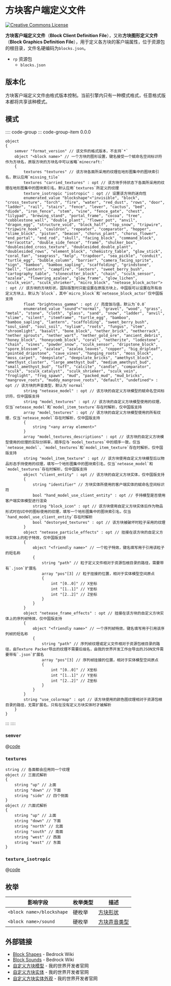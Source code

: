 # 方块客户端定义文件

<a rel="license" href="http://creativecommons.org/licenses/by-nc-sa/4.0/"><img alt="Creative Commons License" style="border-width:0" src="https://mirrors.creativecommons.org/presskit/buttons/80x15/svg/by-nc-sa.svg" /></a>

**方块客户端定义文件**（**Block Client Definition File**），又称**方块图形定义文件**（**Block Graphics Definition File**），用于定义各方块的客户端属性，位于资源包的根目录，文件名硬编码为`blocks.json`。

<div class="treeview">
  <ul>
    <li><span class="sprite" style="background-image:url(https://wiki.mcbe-dev.net/w/images/9/92/FileCSS.png?format=original);background-position:-112px -128px;background-size:128px auto;height:16px;width:16px"></span> <code>rp</code> 资源包<ul>
      <li><span class="sprite" style="background-image:url(https://wiki.mcbe-dev.net/w/images/9/92/FileCSS.png?format=original);background-position:-0px -80px;background-size:128px auto;height:16px;width:16px"></span> <code>blocks.json</code></li>
    </ul></li>
  </ul>
</div>

## 版本化

方块客户端定义文件由格式版本控制。当前引擎内只有一种模式格式，任意格式版本都将共享该种模式。

## 模式

:::: code-group
::: code-group-item 0.0.0

```schema
object
{
    semver "format_version" // 该文件的格式版本，不支持`*`
    object "<block name>" // 一个方块的图形设置，键名接受一个赋命名空间标识符作为方块名，原版方块的方块名中可以省略`minecraft:`
    {
        textures "textures" // 该方块各面所采用的纹理在地形图集中的图块索引名，默认应用`missing_tile`
        textures "carried_textures" : opt // 该方块手持状态下各面所采用的纹理在地形图集中的图块索引名，默认应用`textures`所定义的纹理
        texture_isotropic "isotropic" : opt // 设置该方块的迷向性
        enumerated_value "blockshape"<"invisible", "block", "cross_texture", "torch", "fire", "water", "red_dust", "rows", "door", "ladder", "rail", "stairs", "fence", "lever", "cactus", "bed", "diode", "iron_fence", "stem", "vine", "fence_gate", "chest", "lilypad", "brewing_stand", "portal_frame", "cocoa", "tree", "cobblestone_wall", "double_plant", "flower_pot", "anvil", "dragon_egg", "structure_void", "block_half", "top_snow", "tripwire", "tripwire_hook", "cauldron", "repeater", "comparator", "hopper", "slime_block", "piston", "beacon", "chorus_plant", "chorus_flower", "end_portal", "end_rod", "skull", "facing_block", "command_block", "terracotta", "double_side_fence", "frame", "shulker_box", "doublesided_cross_texture", "doublesided_double_plant", "doublesided_rows", "element_block", "chemistry_table", "glow_stick", "coral_fan", "seagrass", "kelp", "trapdoor", "sea_pickle", "conduit", "turtle_egg", "bubble_column", "barrier", "camera_facing_sprite", "sign", "bamboo", "bamboo_sapling", "scaffolding", "grindstone", "bell", "lantern", "campfire", "lectern", "sweet_berry_bush", "cartography_table", "stonecutter_block", "chain", "sculk_sensor", "azalea", "flowering_azalea", "glow_frame", "glow_lichen", "sculk_vein", "sculk_shrieker", "micro_block", "netease_block_actor"> : opt // 该方块的方块形状，国际版暂时只能设置在原版方块上，中国版可以设置在所有自定义方块上，默认为`block`，其中`micro_block`和`netease_block_actor`仅中国版支持
        float "brightness_gamma" : opt // 亮度伽马值，默认为`0.0`
        enumerated_value "sound"<"normal", "gravel", "wood", "grass", "metal", "stone", "cloth", "glass", "sand", "snow", "ladder", "anvil", "slime", "silent", "itemframe", "turtle_egg", "bamboo", "bamboo_sapling", "lantern", "scaffolding", "sweet_berry_bush", "soul_sand", "soul_soil", "nylium", "roots", "fungus", "stem", "shroomlight", "basalt", "bone_block", "nether_brick", "netherrack", "nether_sprouts", "nether_wart", "nether_gold_ore", "ancient_debris", "honey_block", "honeycomb_block", "coral", "netherite", "lodestone", "chain", "vines", "powder_snow", "sculk_sensor", "dripstone_block", "spore_blossom", "azalea", "azalea_leaves", "copper", "big_dripleaf", "pointed_dripstone", "cave_vines", "hanging_roots", "moss_block", "moss_carpet", "deepslate", "deepslate_bricks", "amethyst_block", "amethyst_cluster", "large_amethyst_bud", "medium_amethyst_bud", "small_amethyst_bud", "tuff", "calcite", "candle", "comparator", "sculk", "sculk_catalyst", "sculk_shrieker", "sculk_vein", "froglight", "frog_spawn", "mud", "packed_mud", "mud_bricks", "mangrove_roots", "muddy_mangrove_roots", "default", "undefined"> : opt // 该方块的声音类型，默认为`normal`
        string "netease_model" : opt // 该方块的自定义方块模型的赋命名空间标识符，仅中国版支持
        string "model_textures" : opt // 该方块的自定义方块模型使用的纹理，仅当`netease_model`和`model_item_texture`存在时解析，仅中国版支持
        array "model_textures" : opt // 该方块的自定义方块模型使用的所有纹理，仅当`netease_model`存在时解析，仅中国版支持
        {
            string "<any array element>"
        }
        array "model_textures_descriptions" : opt // 该方块的自定义方块模型使用的纹理的实际分辨率，顺序应与`model_textures`中的顺序一致，仅当`netease_model`、`model_textures`和`model_item_texture`存在时解析，仅中国版支持
        string "model_item_texture" : opt // 该方块使用自定义方块模型后以物品形态手持使用的纹理，填写一个地形图集中的图块索引名，仅当`netease_model`和`model_textures`存在时解析，仅中国版支持
        object "client_entity" : opt // 该方块的自定义方块实体，仅中国版支持
        {
            string "identifier" // 方块实体所使用的客户端实体的赋命名空间标识符
            bool "hand_model_use_client_entity" : opt // 手持模型是否使用客户端实体模型进行渲染
            string "block_icon" : opt // 该方块使用自定义方块实体后作为物品形式时在UI中的图标使用的纹理，填写一个地形图集中的图块索引名，仅当`hand_model_use_client_entity`存在时解析
            bool "destoryed_textures" : opt // 该方块被破坏时粒子采用的纹理
        }
        object "netease_particle_effects" : opt // 挂接在该方块的自定义方块实体上的粒子特效，仅中国版支持
        {
            object "<friendly name>" // 一个粒子特效，键名填写用于引用该粒子的短名称
            {
                string "path" // 粒子定义文件相对于资源包根目录的路径，需要带有`.json`扩展名
                array "pos"[3] // 粒子挂接的位置，相对于实体模型空间原点
                {
                    int "[0..0]" // X坐标
                    int "[1..1]" // Y坐标
                    int "[2..2]" // Z坐标
                }
            }
        }
        object "netease_frame_effects" : opt // 挂接在该方块的自定义方块实体上的序列帧特效，仅中国版支持
        {
            object "<friendly name>" // 一个序列帧特效，键名填写用于引用该序列帧的短名称
            {
                string "path" // 序列帧纹理或定义文件相对于资源包根目录的路径，由Texture Packer导出的纹理不需要后缀名，由我的世界开发工作台导出的JSON文件需要带有`.json`扩展名
                array "pos"[3] // 序列帧挂接的位置，相对于实体模型空间原点
                {
                    int "[0..0]" // X坐标
                    int "[1..1]" // Y坐标
                    int "[2..2]" // Z坐标
                }
            }
        }
        string "use_colormap" : opt // 该方块使用的颜色图纹理相对于资源包根目录的路径，无需扩展名，只有在没有定义方块实体时才被解析
    }
}
```

:::
::::

### `semver`

@[code](../subschemas/semver.schema)

### `textures`

```schema
string // 各面都会应用同一个纹理
object // 三面式解析
{
    string "up" // 上面
    string "down" // 下面
    string "side" // 四个侧面
}
object // 六面式解析
{
    string "up" // 上面
    string "down" // 下面
    string "north" // 北面
    string "south" // 南面
    string "west" // 西面
    string "east" // 东面
}
```

### `texture_isotropic`

@[code](../subschemas/texture_isotropic.schema)

## 枚举

| 影响字段                               | 枚举类型 | 描述                                               |
| -------------------------------------- | -------- | -------------------------------------------------- |
| `<block name>/blockshape` | 硬枚举   | [方块形状](/misc/enums/block_shape.md)          |
| `<block name>/sound`      | 硬枚举   | [方块声音类型](/misc/enums/block_sound_type.md) |

## 外部链接

- [Block Shapes](https://wiki.bedrock.dev/blocks/block-shapes.html) - Bedrock Wiki
- [Block Sounds](https://wiki.bedrock.dev/blocks/block-sounds.html) - Bedrock Wiki
- [自定义方块模型](https://mc.163.com/dev/mcmanual/mc-dev/mcguide/20-%E7%8E%A9%E6%B3%95%E5%BC%80%E5%8F%91/15-%E8%87%AA%E5%AE%9A%E4%B9%89%E6%B8%B8%E6%88%8F%E5%86%85%E5%AE%B9/2-%E8%87%AA%E5%AE%9A%E4%B9%89%E6%96%B9%E5%9D%97/5-%E8%87%AA%E5%AE%9A%E4%B9%89%E6%96%B9%E5%9D%97%E6%A8%A1%E5%9E%8B.html) - 我的世界开发者官网
- [自定义方块实体](https://mc.163.com/dev/mcmanual/mc-dev/mcguide/20-%E7%8E%A9%E6%B3%95%E5%BC%80%E5%8F%91/15-%E8%87%AA%E5%AE%9A%E4%B9%89%E6%B8%B8%E6%88%8F%E5%86%85%E5%AE%B9/2-%E8%87%AA%E5%AE%9A%E4%B9%89%E6%96%B9%E5%9D%97/4-%E8%87%AA%E5%AE%9A%E4%B9%89%E6%96%B9%E5%9D%97%E5%AE%9E%E4%BD%93.html) - 我的世界开发者官网
- [自定义方块实体外观](https://mc.163.com/dev/mcmanual/mc-dev/mcguide/20-%E7%8E%A9%E6%B3%95%E5%BC%80%E5%8F%91/15-%E8%87%AA%E5%AE%9A%E4%B9%89%E6%B8%B8%E6%88%8F%E5%86%85%E5%AE%B9/2-%E8%87%AA%E5%AE%9A%E4%B9%89%E6%96%B9%E5%9D%97/4.1-%E8%87%AA%E5%AE%9A%E4%B9%89%E6%96%B9%E5%9D%97%E5%AE%9E%E4%BD%93%E5%A4%96%E8%A7%82.html) - 我的世界开发者官网
